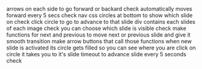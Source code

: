 arrows on each side to go forward or backard check
automatically moves forward every 5 secs check
nav css circles at bottom to show which slide on check
click circle to go to advance to that slide
div contains each slides of each image check
you can choose which slide is visible check
make functions for next and previous to move next or previous slide and give it smooth transition
make arrow buttons that call those functions
when new slide is activated its circle gets filled so you can see where you are
click on circle it takes you to it's slide
timeout to advance slide every 5 seconds check
